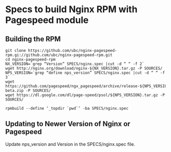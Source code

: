 Specs to build Nginx RPM with Pagespeed module
==============================================

Building the RPM
----------------

    git clone https://github.com/ubc/nginx-pagespeed-rpm.gi://github.com/ubc/nginx-pagespeed-rpm.git
    cd nginx-pagespeed-rpm
    NX_VERSION=`grep “Version” SPECS/nginx.spec |cut -d “ “ -f 2`
    wget http://nginx.org/download/nginx-${NX_VERSION}.tar.gz -P SOURCES/
    NPS_VERSION=`grep “define nps_version” SPECS/nginx.spec |cut -d “ “ -f 3`
    wget https://github.com/pagespeed/ngx_pagespeed/archive/release-${NPS_VERSION}-beta.zip -P SOURCES/
    wget https://dl.google.com/dl/page-speed/psol/${NPS_VERSION}.tar.gz -P SOURCES/

    rpmbuild --define ‘_topdir `pwd`’ -ba SPECS/nginx.spec


Updating to Newer Version of Nginx or Pagespeed
-----------------------------------------------

Update nps_version and Version in the SPECS/nginx.spec file.
